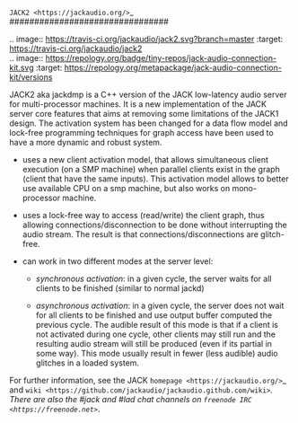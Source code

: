 `JACK2 <https://jackaudio.org/>`_
################################

.. image:: https://travis-ci.org/jackaudio/jack2.svg?branch=master
   :target: https://travis-ci.org/jackaudio/jack2  
.. image:: https://repology.org/badge/tiny-repos/jack-audio-connection-kit.svg
   :target: https://repology.org/metapackage/jack-audio-connection-kit/versions
   
JACK2 aka jackdmp is a C++ version of the JACK low-latency audio server for
multi-processor machines. It is a new implementation of the JACK server core
features that aims at removing some limitations of the JACK1 design. The
activation system has been changed for a data flow model and lock-free
programming techniques for graph access have been used to have a more dynamic
and robust system.

- uses a new client activation model, that allows simultaneous client
  execution (on a SMP machine) when parallel clients exist in the graph (client
  that have the same inputs). This activation model allows to better use
  available CPU on a smp machine, but also works on mono-processor machine.

- uses a lock-free way to access (read/write) the client graph, thus
  allowing connections/disconnection to be done without interrupting the audio
  stream. The result is that connections/disconnections are glitch-free.

- can work in two different modes at the server level:

  - *synchronous activation*: in a given cycle, the server waits for all
    clients to be finished (similar to normal jackd)

  - *asynchronous activation*: in a given cycle, the server does not wait for
    all clients to be finished and use output buffer computed the previous
    cycle.
    The audible result of this mode is that if a client is not activated
    during one cycle, other clients may still run and the resulting audio
    stream will still be produced (even if its partial in some way). This
    mode usually result in fewer (less audible) audio glitches in a loaded
    system.

For further information, see the JACK `homepage <https://jackaudio.org/>`_ and `wiki <https://github.com/jackaudio/jackaudio.github.com/wiki>`_. There are also the #jack and #lad chat channels on `freenode IRC <https://freenode.net>`_.

